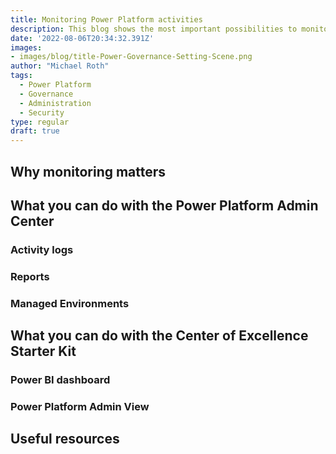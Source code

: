 ```yaml
---
title: Monitoring Power Platform activities
description: This blog shows the most important possibilities to monitor Power Platform activities in your tenant
date: '2022-08-06T20:34:32.391Z'
images:
- images/blog/title-Power-Governance-Setting-Scene.png
author: "Michael Roth"
tags:
  - Power Platform
  - Governance
  - Administration
  - Security
type: regular
draft: true
---
```


## Why monitoring matters

## What you can do with the Power Platform Admin Center

### Activity logs

### Reports

### Managed Environments

## What you can do with the Center of Excellence Starter Kit

### Power BI dashboard

### Power Platform Admin View

## Useful resources